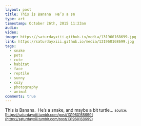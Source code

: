 ```yaml
---
layout: post
title: This is Banana  He’s a sn
type: art
timestamp: October 26th, 2015 11:23am
audio: 
video: 
image: https://saturdayxiii.github.io/media/131960168699.jpg
link: https://saturdayxiii.github.io/media/131960168699.jpg
tags:
  - snake
  - pets
  - cute
  - habitat
  - face
  - reptile
  - sunny
  - cozy
  - photography
  - animal
comments: true
---
```

This is Banana.  He’s a snake, and maybe a bit turtle&hellip;
<small>source: [https://saturdayxiii.tumblr.com/post/131960168699](https://saturdayxiii.tumblr.com/post/131960168699)</small>